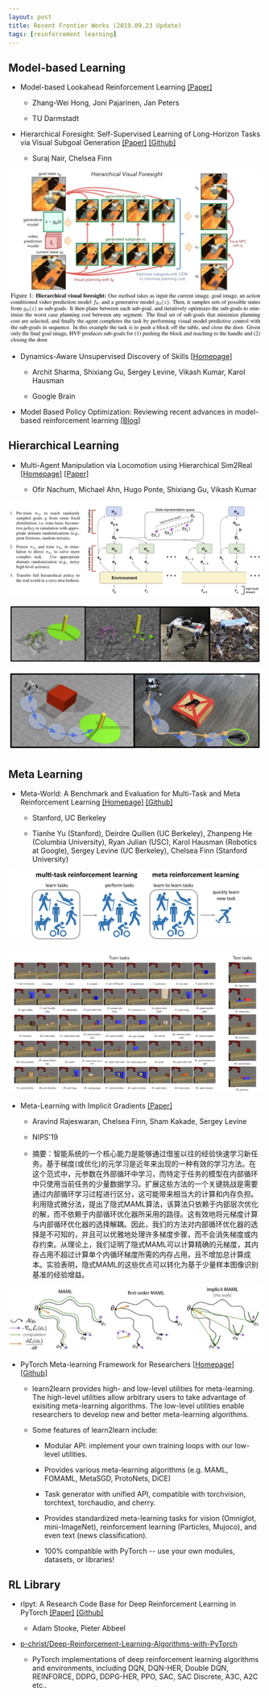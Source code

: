 ```yaml
---
layout: post
title: Recent Frontier Works (2019.09.23 Update)
tags: [reinforcement learning]
---
```


## Model-based Learning

* Model-based Lookahead Reinforcement Learning [[Paper]](https://arxiv.org/abs/1908.06012v1)

    * Zhang-Wei Hong, Joni Pajarinen, Jan Peters

    * TU Darmstadt

* Hierarchical Foresight: Self-Supervised Learning of Long-Horizon Tasks via Visual Subgoal Generation [[Paper]](https://arxiv.org/abs/1909.05829) [[Github]](https://github.com/google-research/google-research/tree/master/hierarchical_foresight)

    * Suraj Nair, Chelsea Finn

![](/posts-data/media/15687335003539.jpg)

* Dynamics-Aware Unsupervised Discovery of Skills [[Homepage]](https://sites.google.com/view/dads-skill)

    * Archit Sharma, Shixiang Gu, Sergey Levine, Vikash Kumar, Karol Hausman
    
    * Google Brain
  
* Model Based Policy Optimization: Reviewing recent advances in model-based reinforcement learning [[Blog]](http://taylorliu.com/2019-09-11-model-based-policy-optimization/)
    
## Hierarchical Learning

* Multi-Agent Manipulation via Locomotion using Hierarchical Sim2Real [[Homepage]](https://sites.google.com/view/manipulation-via-locomotion/home) [[Paper]](https://arxiv.org/abs/1908.05224)

    *  Ofir Nachum, Michael Ahn, Hugo Ponte, Shixiang Gu, Vikash Kumar

![](/posts-data/media/15687345050670.jpg)

![](/posts-data/media/15687345129596.jpg)

![](/posts-data/media/15687345206880.jpg)


## Meta Learning

* Meta-World: A Benchmark and Evaluation for Multi-Task and Meta Reinforcement Learning [[Homepage]](https://meta-world.github.io) [[Github]](https://github.com/rlworkgroup/metaworld)
    
    * Stanford, UC Berkeley
    
    * Tianhe Yu (Stanford), Deirdre Quillen (UC Berkeley), Zhanpeng He (Columbia University), Ryan Julian (USC), Karol Hausman (Robotics at Google), Sergey Levine (UC Berkeley), Chelsea Finn (Stanford University)


![](/posts-data/media/15687323670854.jpg)

![](/posts-data/media/15687329679172.jpg)

* Meta-Learning with Implicit Gradients [[Paper]](https://arxiv.org/abs/1909.04630)
    
    * Aravind Rajeswaran, Chelsea Finn, Sham Kakade, Sergey Levine

    * NIPS'19

    * 摘要：智能系统的一个核心能力是能够通过借鉴以往的经验快速学习新任务。基于梯度(或优化)的元学习是近年来出现的一种有效的学习方法。在这个范式中，元参数在外部循环中学习，而特定于任务的模型在内部循环中只使用当前任务的少量数据学习。扩展这些方法的一个关键挑战是需要通过内部循环学习过程进行区分，这可能带来相当大的计算和内存负担。利用隐式微分法，提出了隐式MAML算法，该算法只依赖于内部层次优化的解，而不依赖于内部循环优化器所采用的路径。这有效地将元梯度计算与内部循环优化器的选择解耦。因此，我们的方法对内部循环优化器的选择是不可知的，并且可以优雅地处理许多梯度步骤，而不会消失梯度或内存约束。从理论上，我们证明了隐式MAML可以计算精确的元梯度，其内存占用不超过计算单个内循环梯度所需的内存占用，且不增加总计算成本。实验表明，隐式MAML的这些优点可以转化为基于少量样本图像识别基准的经验增益。
    
![](/posts-data/media/15687332543722.jpg)

* PyTorch Meta-learning Framework for Researchers [[Homepage]](http://learn2learn.net/) [[Github]](https://github.com/learnables/learn2learn)

    * learn2learn provides high- and low-level utilities for meta-learning. The high-level utilities allow arbitrary users to take advantage of exisiting meta-learning algorithms. The low-level utilities enable researchers to develop new and better meta-learning algorithms.

    * Some features of learn2learn include:

        * Modular API: implement your own training loops with our low-level utilities.
        
        * Provides various meta-learning algorithms (e.g. MAML, FOMAML, MetaSGD, ProtoNets, DiCE)
        
        * Task generator with unified API, compatible with torchvision, torchtext, torchaudio, and cherry.
        
        * Provides standardized meta-learning tasks for vision (Omniglot, mini-ImageNet), reinforcement learning (Particles, Mujoco), and even text (news classification).
        
        * 100% compatible with PyTorch -- use your own modules, datasets, or libraries!

## RL Library

* rlpyt: A Research Code Base for Deep Reinforcement
Learning in PyTorch [[Paper]](https://arxiv.org/abs/1909.01500) [[Github]](https://github.com/astooke/rlpyt)

    * Adam Stooke, Pieter Abbeel

* [p-christ/Deep-Reinforcement-Learning-Algorithms-with-PyTorch](https://github.com/p-christ/Deep-Reinforcement-Learning-Algorithms-with-PyTorch)
	
	* PyTorch implementations of deep reinforcement learning algorithms and environments, including DQN, DQN-HER, Double DQN, REINFORCE, DDPG, DDPG-HER, PPO, SAC, SAC Discrete, A3C, A2C etc..

